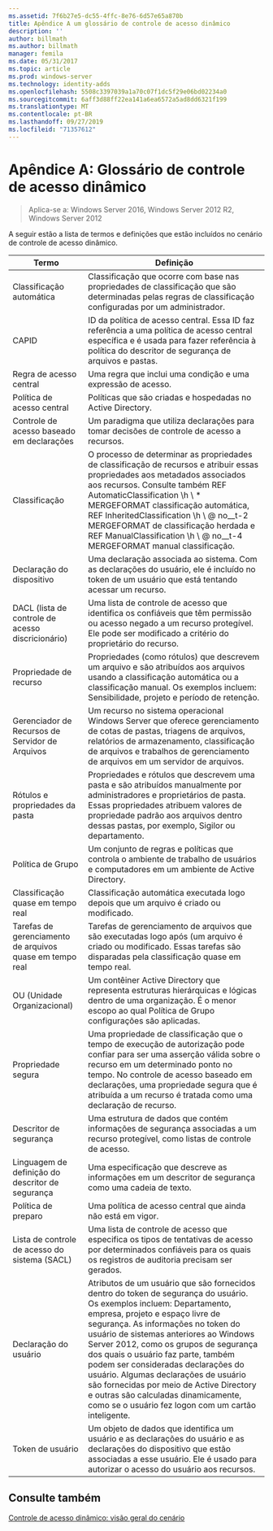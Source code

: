 ```yaml
---
ms.assetid: 7f6b27e5-dc55-4ffc-8e76-6d57e65a870b
title: Apêndice A um glossário de controle de acesso dinâmico
description: ''
author: billmath
ms.author: billmath
manager: femila
ms.date: 05/31/2017
ms.topic: article
ms.prod: windows-server
ms.technology: identity-adds
ms.openlocfilehash: 5508c3397039a1a70c07f1dc5f29e06bd02234a0
ms.sourcegitcommit: 6aff3d88ff22ea141a6ea6572a5ad8dd6321f199
ms.translationtype: MT
ms.contentlocale: pt-BR
ms.lasthandoff: 09/27/2019
ms.locfileid: "71357612"
---
```

# <a name="appendix-a-dynamic-access-control-glossary"></a>Apêndice A: Glossário de controle de acesso dinâmico

>Aplica-se a: Windows Server 2016, Windows Server 2012 R2, Windows Server 2012

A seguir estão a lista de termos e definições que estão incluídos no cenário de controle de acesso dinâmico.  
  
|Termo|Definição|  
|--------|--------------|  
|Classificação automática|Classificação que ocorre com base nas propriedades de classificação que são determinadas pelas regras de classificação configuradas por um administrador.|  
|CAPID|ID da política de acesso central. Essa ID faz referência a uma política de acesso central específica e é usada para fazer referência à política do descritor de segurança de arquivos e pastas.|  
|Regra de acesso central|Uma regra que inclui uma condição e uma expressão de acesso.|  
|Política de acesso central|Políticas que são criadas e hospedadas no Active Directory.|  
|Controle de acesso baseado em declarações|Um paradigma que utiliza declarações para tomar decisões de controle de acesso a recursos.|  
|Classificação|O processo de determinar as propriedades de classificação de recursos e atribuir essas propriedades aos metadados associados aos recursos. Consulte também REF AutomaticClassification \h \\ * MERGEFORMAT classificação automática, REF InheritedClassification \h \\ @ no__t-2 MERGEFORMAT de classificação herdada e REF ManualClassification \h \\ @ no__t-4 MERGEFORMAT manual classificação.|  
|Declaração do dispositivo|Uma declaração associada ao sistema.  Com as declarações do usuário, ele é incluído no token de um usuário que está tentando acessar um recurso.|  
|DACL (lista de controle de acesso discricionário)|Uma lista de controle de acesso que identifica os confiáveis que têm permissão ou acesso negado a um recurso protegível. Ele pode ser modificado a critério do proprietário do recurso.|  
|Propriedade de recurso|Propriedades (como rótulos) que descrevem um arquivo e são atribuídos aos arquivos usando a classificação automática ou a classificação manual. Os exemplos incluem: Sensibilidade, projeto e período de retenção.|  
|Gerenciador de Recursos de Servidor de Arquivos|Um recurso no sistema operacional Windows Server que oferece gerenciamento de cotas de pastas, triagens de arquivos, relatórios de armazenamento, classificação de arquivos e trabalhos de gerenciamento de arquivos em um servidor de arquivos.|  
|Rótulos e propriedades da pasta|Propriedades e rótulos que descrevem uma pasta e são atribuídos manualmente por administradores e proprietários de pasta. Essas propriedades atribuem valores de propriedade padrão aos arquivos dentro dessas pastas, por exemplo, Sigilor ou departamento.|  
|Política de Grupo|Um conjunto de regras e políticas que controla o ambiente de trabalho de usuários e computadores em um ambiente de Active Directory.|  
|Classificação quase em tempo real|Classificação automática executada logo depois que um arquivo é criado ou modificado.|  
|Tarefas de gerenciamento de arquivos quase em tempo real|Tarefas de gerenciamento de arquivos que são executadas logo após (um arquivo é criado ou modificado. Essas tarefas são disparadas pela classificação quase em tempo real.|  
|OU (Unidade Organizacional)|Um contêiner Active Directory que representa estruturas hierárquicas e lógicas dentro de uma organização. É o menor escopo ao qual Política de Grupo configurações são aplicadas.|  
|Propriedade segura|Uma propriedade de classificação que o tempo de execução de autorização pode confiar para ser uma asserção válida sobre o recurso em um determinado ponto no tempo. No controle de acesso baseado em declarações, uma propriedade segura que é atribuída a um recurso é tratada como uma declaração de recurso.|  
|Descritor de segurança|Uma estrutura de dados que contém informações de segurança associadas a um recurso protegível, como listas de controle de acesso.|  
|Linguagem de definição do descritor de segurança|Uma especificação que descreve as informações em um descritor de segurança como uma cadeia de texto.|  
|Política de preparo|Uma política de acesso central que ainda não está em vigor.|  
|Lista de controle de acesso do sistema (SACL)|Uma lista de controle de acesso que especifica os tipos de tentativas de acesso por determinados confiáveis para os quais os registros de auditoria precisam ser gerados.|  
|Declaração do usuário|Atributos de um usuário que são fornecidos dentro do token de segurança do usuário. Os exemplos incluem: Departamento, empresa, projeto e espaço livre de segurança.  As informações no token do usuário de sistemas anteriores ao Windows Server 2012, como os grupos de segurança dos quais o usuário faz parte, também podem ser consideradas declarações do usuário. Algumas declarações de usuário são fornecidas por meio de Active Directory e outras são calculadas dinamicamente, como se o usuário fez logon com um cartão inteligente.|  
|Token de usuário|Um objeto de dados que identifica um usuário e as declarações do usuário e as declarações do dispositivo que estão associadas a esse usuário. Ele é usado para autorizar o acesso do usuário aos recursos.|  
  
## <a name="see-also"></a>Consulte também  
[Controle de acesso dinâmico: visão geral do cenário](Dynamic-Access-Control--Scenario-Overview.md)  
  



